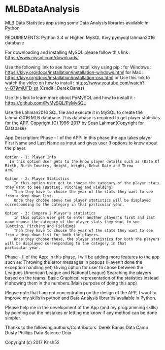 # MLBDataAnalysis
MLB Data Statistics app using some Data Analysis libraries available in Python

REQUIREMENTS:
  Python 3.4 or Higher.
  MySQL
  Kivy
  pymysql
  lahman2016 database

For downloading and installing MySQL please follow this link : https://www.mysql.com/downloads/

Use the following link to see how to install kivy using pip : 
  for Windows : https://kivy.org/docs/installation/installation-windows.html
  for Mac : https://kivy.org/docs/installation/installation-osx.html
or Use this link to watch the video on how to install : https://www.youtube.com/watch?v=B79miUFD_ss (Credit : Derek Banas)

Use this link to learn more about PyMySQL and how to install it : https://github.com/PyMySQL/PyMySQL

Use the Lahman2016 SQL file and execute it in MySQL to create the lahman2016 MLB database. This database is required to get player statistics for the APP. Copyright (C) 1996-2017 by Sean Lahman(Copyright for Database)

App Description:
Phase - I of the APP:
  In this phase the app takes player First Name and Last Name as input and gives user 3 options to know about the player.
    
    Option - 1: Player Info
      In this option User gets to the know player details such as (Date Of Birth, Birth Country, Height, Weight, Debut Date and Throw         arm)
     
    Option - 2: Player Statistics
        In this option user get to choose the category of the player stats they want to see (Batting, Pitching and Fielding)
        Then they have to choose the year of the stats they want to see from a drop down list.
        Once they choose above two player statistics will be displayed corresponding to the category in that particular year.
        
    Option - 3: Compare 2 Player's statistics
        In this option user get to enter another player's first and last name choose the category of the player stats they want to see             (Batting, Pitching and Fielding)
        Then they have to choose the year of the stats they want to see from a drop down list for both the players.
        Once they choose these, the player statistics for both the players will be displayed corresponding to the category in that                 particular year.
        
Phase - II of the App:
   In this phase, I will be adding more features to the app such as:
    Throwing the error messages in popups (Haven't done the exception handling yet)
    Giving option for user to chose between the Leagues (American League and National League)
    Searching the players based on the teams.
    Basic Graphical representation of the statistics instead if showing them in the numbers.(Main purpose of doing this app)
    
Please note that I am not concentrating on the design of the APP, I want to improve my skills in python and Data Analysis libraries available in Python.
 
Please help me in the development of the App (and my programming skills) by pointing out the mistakes or letting me know if any method can be done simpler.

Thanks to the following authors/Contributors: 
Derek Banas 
Data Camp
Dusty Phillips 
Data Science Dojo

Copyright (c) 2017 Krish52

       
